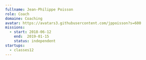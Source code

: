 ```yaml
---
fullname: Jean-Philippe Poisson
role: Coach
domaine: Coaching
avatar: https://avatars3.githubusercontent.com/jppoisson?s=600
missions:
  - start: 2018-06-12
    end:  2019-01-15
    status: independent
startups:
  - classes12
---
```

